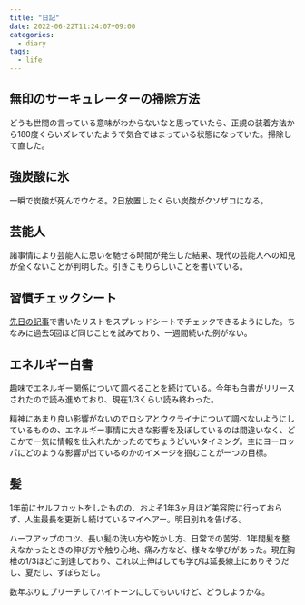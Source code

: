 ```yaml
---
title: "日記"
date: 2022-06-22T11:24:07+09:00
categories:
  - diary
tags:
  - life
---
```


## 無印のサーキュレーターの掃除方法

どうも世間の言っている意味がわからないなと思っていたら、正規の装着方法から180度くらいズレていたようで気合ではまっている状態になっていた。掃除して直した。

## 強炭酸に氷

一瞬で炭酸が死んでウケる。2日放置したくらい炭酸がクソザコになる。

## 芸能人

諸事情により芸能人に思いを馳せる時間が発生した結果、現代の芸能人への知見が全くないことが判明した。引きこもりらしいことを書いている。

## 習慣チェックシート

[先日の記事](https://atepoyo.github.io/post/2022-06-11/)で書いたリストをスプレッドシートでチェックできるようにした。ちなみに過去5回ほど同じことを試みており、一週間続いた例がない。

## エネルギー白書

趣味でエネルギー関係について調べることを続けている。今年も白書がリリースされたので読み進めており、現在1/3くらい読み終わった。

精神にあまり良い影響がないのでロシアとウクライナについて調べないようにしているものの、エネルギー事情に大きな影響を及ぼしているのは間違いなく、どこかで一気に情報を仕入れたかったのでちょうどいいタイミング。主にヨーロッパにどのような影響が出ているのかのイメージを掴むことが一つの目標。

## 髪

1年前にセルフカットをしたものの、およそ1年3ヶ月ほど美容院に行っておらず、人生最長を更新し続けているマイヘアー。明日別れを告げる。

ハーフアップのコツ、長い髪の洗い方や乾かし方、日常での苦労、1年間髪を整えなかったときの伸び方や触り心地、痛み方など、様々な学びがあった。現在胸椎の1/3ほどに到達しており、これ以上伸ばしても学びは延長線上にありそうだし、夏だし、ずぼらだし。

数年ぶりにブリーチしてハイトーンにしてもいいけど、どうしようかな。